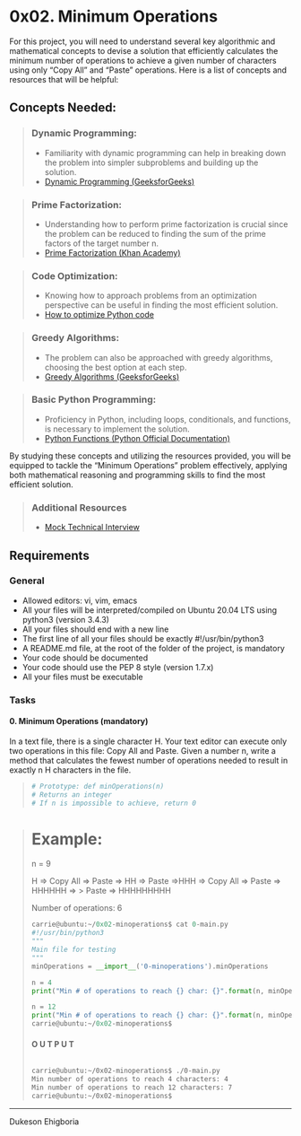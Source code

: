# 0x02. Minimum Operations

For this project, you will need to understand several key algorithmic and mathematical concepts to devise a solution that efficiently calculates the minimum number of operations to achieve a given number of characters using only “Copy All” and “Paste” operations. Here is a list of concepts and resources that will be helpful:

## Concepts Needed:

> ### Dynamic Programming:
>
> - Familiarity with dynamic programming can help in breaking down the problem into simpler subproblems and building up the solution.
> - <a href="https://www.geeksforgeeks.org/dynamic-programming/" target="_blank">Dynamic Programming (GeeksforGeeks)</a>

> ### Prime Factorization:
>
> - Understanding how to perform prime factorization is crucial since the problem can be reduced to finding the sum of the prime factors of the target number n.
> - <a href="https://www.khanacademy.org/math/pre-algebra/pre-algebra-factors-multiples/pre-algebra-prime-factorization-prealg/v/prime-factorization" target="_blank">Prime Factorization (Khan Academy)</a>

> ### Code Optimization:
>
> - Knowing how to approach problems from an optimization perspective can be useful in finding the most efficient solution.
> - <a href="https://stackify.com/how-to-optimize-python-code/" target="_blank">How to optimize Python code</a>

> ### Greedy Algorithms:
>
> - The problem can also be approached with greedy algorithms, choosing the best option at each step.
> - <a href="https://www.geeksforgeeks.org/greedy-algorithms/" target="_blank">Greedy Algorithms (GeeksforGeeks)</a>

> ### Basic Python Programming:
>
> - Proficiency in Python, including loops, conditionals, and functions, is necessary to implement the solution.
> - <a href="https://docs.python.org/3/tutorial/controlflow.html#defining-functions" target="_blank">Python Functions (Python Official Documentation)</a>

By studying these concepts and utilizing the resources provided, you will be equipped to tackle the “Minimum Operations” problem effectively, applying both mathematical reasoning and programming skills to find the most efficient solution.

> ### Additional Resources
>
> - <a href="https://www.youtube.com/watch?v=h4i4kjwncoU" target="_blank">Mock Technical Interview</a>

## Requirements

### General

- Allowed editors: vi, vim, emacs
- All your files will be interpreted/compiled on Ubuntu 20.04 LTS using python3 (version 3.4.3)
- All your files should end with a new line
- The first line of all your files should be exactly #!/usr/bin/python3
- A README.md file, at the root of the folder of the project, is mandatory
- Your code should be documented
- Your code should use the PEP 8 style (version 1.7.x)
- All your files must be executable

### Tasks

#### 0. Minimum Operations (mandatory)

In a text file, there is a single character H. Your text editor can execute only two operations in this file: Copy All and Paste. Given a number n, write a method that calculates the fewest number of operations needed to result in exactly n H characters in the file.

> ```python
> # Prototype: def minOperations(n)
> # Returns an integer
> # If n is impossible to achieve, return 0
> ```

> # Example:
> 
> n = 9
> 
> H => Copy All => Paste => HH => Paste =>HHH => Copy All => Paste => HHHHHH => > Paste => HHHHHHHHH
> 
> Number of operations: 6
>
>```python 
> carrie@ubuntu:~/0x02-minoperations$ cat 0-main.py
> #!/usr/bin/python3
> """
> Main file for testing
> """
> minOperations = __import__('0-minoperations').minOperations
>
> n = 4
> print("Min # of operations to reach {} char: {}".format(n, minOperations(n)))
> 
> n = 12
> print("Min # of operations to reach {} char: {}".format(n, minOperations(n)))
> carrie@ubuntu:~/0x02-minoperations$
> ```
>
> #### O U T P U T
>
> ```bash
> 
> carrie@ubuntu:~/0x02-minoperations$ ./0-main.py
> Min number of operations to reach 4 characters: 4
> Min number of operations to reach 12 characters: 7
> carrie@ubuntu:~/0x02-minoperations$
> ```
>

---

Dukeson Ehigboria